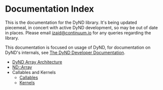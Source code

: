 Documentation Index
===================

This is the documentation for the DyND library. It's being updated
piecemeal, in concert with active DyND development, so may
be out of date in places. Please email <izaid@continuum.io>
for any queries regarding the library.

This documentation is focused on usage of DyND, for documentation on DyND's internals, see [The DyND Developer Documentation](../devdocs/index.md).

 * [DyND Array Architecture](http://nbviewer.jupyter.org/github/libdynd/libdynd/blob/master/docs/intro-01/HowDyNDViewsMemory.ipynb)
 * [ND::Array](ndarray.md)
 * Callables and Kernels
   * [Callables](callables.md)
   * [Kernels](kernels.md)
